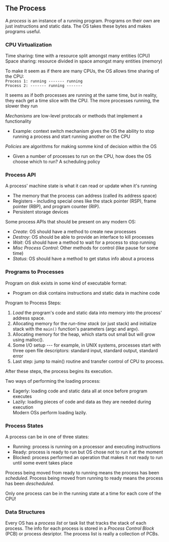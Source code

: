 ## The Process

A *process* is an instance of a running program. Programs on their own are just
instructions and static data. The OS takes these bytes and makes programs
useful.

### CPU Virtualization

Time sharing: time with a resource split amongst many entities (CPU)  
Space sharing: resource divided in space amongst many entities (memory)  

To make it seem as if there are many CPUs, the OS allows time sharing of the
CPU:  
`Process 1: running ------- running`  
`Process 2: ------- running -------` 

It seems as if both processes are running at the same time, but in reality, they
each get a time slice with the CPU. The more processes running, the slower they
run

*Mechanisms* are low-level protocals or methods that implement a functionality
- Example: context switch mechanism gives the OS the ability to stop running a
  process and start running another on the CPU

*Policies* are algorithms for making somme kind of decision within the OS
- Given a number of processes to run on the CPU, how does the OS choose which to
  run? A scheduling policy

### Process API

A process' machine state is what it can read or update when it's running
- The memory that the process can address (called its address space)
- Registers - including special ones like the stack pointer (RSP), frame pointer
  (RBP), and program counter (RIP).
- Persistent storage devices

Some process APIs that should be present on any modern OS:
- *Create*: OS should have a method to create new processes
- *Destroy*: OS should be able to provide an interface to kill processes
- *Wait*: OS should have a method to wait for a process to stop running
- *Misc Process Control*: Other methods for control (like pause for some time)
- *Status*: OS should have a method to get status info about a process

### Programs to Processes

Program on disk exists in some kind of executable format:
- Program on disk contains instructions and static data in machine code

Program to Process Steps:
1. *Load* the program's code and static data into memory into the process' address
   space.
2. Allocating memory for the *run-time stack* (or just stack) and initialize
   stack with the `main()` function's parameters (argc and argv).
3. Allocating memory for the heap, which starts out small but will grow using
   malloc().
4. Some I/O setup --- for example, in UNIX systems, processes start with three
   open file descriptors: standard input, standard output, standard error
5. Last step: jump to main() routine and transfer control of CPU to process.

After these steps, the process begins its execution.

Two ways of performing the loading process:
- Eagerly: loading code and static data all at once before program executes
- Lazily: loading pieces of code and data as they are needed during execution  
Modern OSs perform loading lazily.

### Process States

A process can be in one of three states:
- Running: process is running on a processor and executing instructions
- Ready: process is ready to run but OS chose not to run it at the moment
- Blocked: process performed an operation that makes it not ready to run until
  some event takes place

Process being moved from ready to running means the process has been
*scheduled*. Process being moved from running to ready means the process has
been *descheduled*.

Only one process can be in the running state at a time for each core of the CPU!

### Data Structures

Every OS has a *process list* or task list that tracks the stack of each
process. The info for each process is stored in a *Process Control Block* (PCB)
or process desriptor. The process list is really a collection of PCBs.
